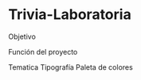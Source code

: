 # Trivia-Laboratoria
<p>Objetivo<p/>
<p>Función del proyecto<p/>
Tematica
Tipografía
Paleta de colores
